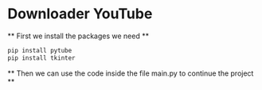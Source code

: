 # Downloader YouTube 

** First we install the packages we need **


```python
pip install pytube
pip install tkinter
```
** Then we can use the code inside the file main.py to continue the project **

